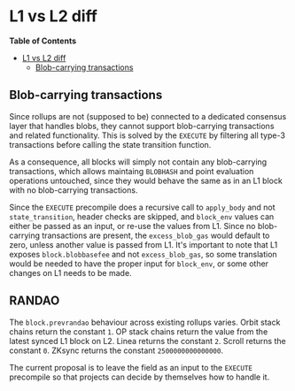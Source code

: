 # L1 vs L2 diff

<!-- START doctoc generated TOC please keep comment here to allow auto update -->
<!-- DON'T EDIT THIS SECTION, INSTEAD RE-RUN doctoc TO UPDATE -->
**Table of Contents**

- [L1 vs L2 diff](#l1-vs-l2-diff)
  - [Blob-carrying transactions](#blob-carrying-transactions)

<!-- END doctoc generated TOC please keep comment here to allow auto update -->
## Blob-carrying transactions

Since rollups are not (supposed to be) connected to a dedicated consensus layer that handles blobs, they cannot support blob-carrying transactions and related functionality. This is solved by the `EXECUTE` by filtering all type-3 transactions before calling the state transition function.

As a consequence, all blocks will simply not contain any blob-carrying transactions, which allows maintaing `BLOBHASH` and point evaluation operations untouched, since they would behave the same as in an L1 block with no blob-carrying transactions.

Since the `EXECUTE` precompile does a recursive call to `apply_body` and not `state_transition`, header checks are skipped, and `block_env` values can either be passed as an input, or re-use the values from L1. Since no blob-carrying transactions are present, the `excess_blob_gas` would default to zero, unless another value is passed from L1. It's important to note that L1 exposes `block.blobbasefee` and not `excess_blob_gas`, so some translation would be needed to have the proper input for `block_env`, or some other changes on L1 needs to be made.

## RANDAO

The `block.prevrandao` behaviour across existing rollups varies. Orbit stack chains return the constant `1`. OP stack chains return the value from the latest synced L1 block on L2. Linea returns the constant `2`. Scroll returns the constant `0`. ZKsync returns the constant `2500000000000000`.

The current proposal is to leave the field as an input to the `EXECUTE` precompile so that projects can decide by themselves how to handle it.
